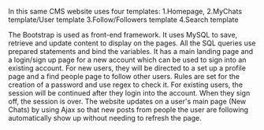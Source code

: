 In this same CMS website  uses four templates:
1.Homepage,
2.MyChats template/User template
3.Follow/Followers template
4.Search template

The Bootstrap is used as front-end framework.
It uses MySQL to save, retrieve and update content to display on the pages. All the SQL queries use prepared statements and bind the variables.
It has a main landing page and a login/sign up page for a new account which can be used to sign into an existing account. 
For new users, they will be directed to a set up a profile page and a find people page to follow other users. Rules are set for the creation of a password and use regex to check it.
For existing users, the session will be continued after they login into the account. 
When they sign off, the session is over. 
The website updates on a user's main page (New Chats) by using Ajax so that new posts from people the user are following automatically show up without needing to refresh the page. 
